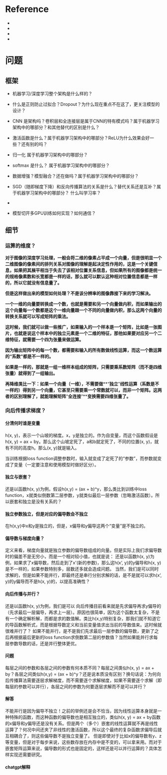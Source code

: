 
# Reference
- []()
- []()
- []()
- []()


# 问题


## 框架

- 机器学习/深度学习整个架构是什么样的？

- 什么是正则防止过拟合？Dropout？为什么现在重点不在这了，更关注模型的设计？

- CNN 是架构吗？卷积层和全连接层是属于CNN的特有模式吗？属于机器学习架构中的哪部分？和其他替代的区别是什么？

- 激活函数是什么？属于机器学习架构中的哪部分？ReLU为什么效果会好一些？还有别的吗？

- 归一化 属于机器学习架构中的哪部分？

- softmax 是什么？  属于机器学习架构中的哪部分？

- 数据增强？模型融合？还在做吗？属于机器学习架构中的哪部分？

- SGD（随即梯度下降）和反向传播算法的关系是什么？替代关系还是互补？属于机器学习架构中的哪部分？ 什么叫学习率？

- 

- 模型切开多GPU训练如何实现？如何通信？ 

## 细节
### 运算的维度？

**对于图像的深度学习处理，一般会将二维的像素占平成一个向量，但是很明显一个二维图像的像素间的排列关系对图像的理解是起决定性作用的，这是一个关键信息，如果把其展平相当于失去了该相对位置关系信息，但如果所有的图像都是统一的规格像素数和长宽都是一样的话，那么就可以默认这种相对位置信息都是一样的，所以它就没有信息量了。**

**但是这样做出来的模型如何处理？不是该分辨率的图像靠接下来的学习解决。**

**一个一维的向量要转换成一个数，也就是需要和另一个向量做内积，而如果输出的这个向量每一个数都是这个一维向量跟一个不同的向量做内积，那么这两个向量的转换关系就可以写成矩阵的乘法。**

**这时候，我们就可以做一些推广，如果输入的一个样本是一个矩阵，比如是一张图片，也就是说这个样本中的独立元素是一个二维的特征，那他如果要对应另一个二维特征，就需要一个四为张量来做运算。**

**因为输出矩阵中的每一个数，都需要和输入的所有数做线性运算，而这一个数运算的“系数”都是不一样的。**

**如果是一样的，那就是一组一维样本组成的矩阵，只需要乘系数矩阵（而不是四维张量）就得到了一组输出。**


**再降维类比一下：如果一个向量（一维），不需要做****“****独立****”****线性运算（系数是不一样的）得到另一个向量，它甚至只需要乘一个常数就可以，而非一个矩阵。这两者的区别理解了，就能理解矩阵****“****全连接****”****变换需要四维张量了。**

### 向后传播求梯度？

#### 分清何时谁是变量
h(x, y)，表示一个山坡的梯度。x，y是独立的。作为自变量，而这个函数假设是 h(x, y) = ax + by。那么这个山坡定死了，a和b就定死了，不同的位置(x, y)，就有不同的高度h。那么(x, y)就是输入。

当训练根据loss function调整参数时，输入就变成了定死了的“参数”，而参数就变成了变量（一定要注意和使用模型时做好区分）。

#### 独立与嵌套？
还是以函数h(x, y)为例，假设h(x,y) = (ax + b)^y，那么类比到训练中loss function，x就类似倒数第二层参数，y就类似最后一层参数（忽略激活函数）。所以嵌套和独立是没有关系的？
#### 独立参数独立，但是对应的偏导数会不独立
在h(x,y)中x和y是独立的，但是，x偏导和y偏导这两个“变量”是不独立的。

#### 偏导数与梯度向量？
定义来看，梯度向量就是独立参数的偏导数组成的向量。但是实际上我们求偏导数时的偏差不是无穷小，而是一个相对较小值，也就是说：
还是以函数h(x, y)为例，如果求了x偏导数，然后走到了x'(新的参数)，那么这h(x‘, y)的y偏导和h(x, y)是不一样的，如果参数特别多，层数还多就会造成问题。
当然，我们是可以同时求解的，但是如果不能并行，即最终还是串行分别求解的话，是不是就可以求h(x‘, y)的y偏导而不是h(x, y)的，以提高准确性？

#### 向后传播与并行？
还是以函数h(x, y)为例，我们是可以
向后传播目前看来就是先求偏导再求y偏导的（先求最后一层偏导，再求上一层）。原因也很简单，因为这个函数太复杂，不是有一个确定解析解，而都是求的数值解。类比h(x,y)特别复杂，那我们就不知道它的导函数解析式，而是根据导数定义和当前变量值求出当前的导数值来。这时候就很难并行了？
如果不能并行，是不是我们先求最后一层参数的偏导数，更新了之后再根据最后更新的loss function求倒数第二层的参数值？当然如果能并行求每层参数导数的话，还是并行整体更优。

#### 问题
每层之间的参数和各层之间的参数有何本质不同？每层之间类似h(x, y) = ax + by？各层之间类似h(x,y) = (ax + b)^y？还是说本质没有区别？换句话说：为何向后传播算法需要逐层求解梯度，而不需要逐个求解梯度，如果不需要逐个求解（即每层的参数可以并行），各层之间的参数为何要逐层求解而不是可以并行？

#### 解答
不能并行是因为偏导不独立！之前的举例还是会不恰当，因为线性运算本身就是一种特殊的函数，而这种函数的偏导数也是相互独立的，类似h(x, y) = ax + by函数的x偏导和y偏导还是没有关系。但是两个（多个）嵌套的线性运算就不再是线性运算了？何况中间还夹了非线性的激活函数，所以这个最终的复杂函数求偏导后就互相耦合了，则这些偏导数不是独立变量了。
但是即使对于比如x的偏导数有y、z等变量，但是对于每步来说，这些数存放在内存中是不变的，可以拿来用。而对于嵌套矩阵运算来说，偏导数的形式也是固定的，这样还是可以并行运算的？具体怎样实现还需要研究。

#### chatgpt解释

